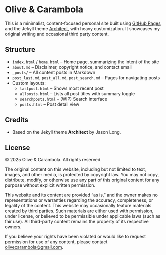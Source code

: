 # Olive & Carambola

This is a minimalist, content-focused personal site built using [GitHub Pages](https://pages.github.com/) and the Jekyll theme [Architect](https://github.com/pages-themes/architect), with heavy customization. It showcases my original writing and occasional third party content.

## Structure

- `index.html` / `home.html` – Home page, summarizing the intent of the site
- `about.md` – Disclaimer, copyright notice, and contact email
- `_posts/` – All content posts in Markdown
- `post_last.md`, `post_all.md`, `post_search.md` – Pages for navigating posts
- Custom layouts:
  - `lastpost.html` – Shows most recent post
  - `allposts.html` – Lists all post titles with summary toggle
  - `searchposts.html` – (WIP) Search interface
  - `posts.html` – Post detail view

## Credits

- Based on the Jekyll theme **Architect** by Jason Long.

## License

&copy; 2025 Olive & Carambola. All rights reserved.

The original content on this website, including but not limited to text, images, and other media, is protected by copyright law. You may not copy, distribute, modify, or otherwise use any part of this original content for any purpose without explicit written permission.

This website and its content are provided “as is,” and the owner makes no representations or warranties regarding the accuracy, completeness, or legality of the content. This website may occasionally feature materials created by third parties. Such materials are either used with permission, under license, or believed to be permissible under applicable laws (such as fair use). All third-party content remains the property of its respective owners.

If you believe your rights have been violated or would like to request permission for use of any content, please contact olivecarambola@gmail.com.
